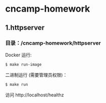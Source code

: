 # cncamp-homework

## 1.httpserver

### 目录：/cncamp-homework/httpserver

Docker 运行:

```bash
$ make run-image
```

二进制运行 (需要管理员权限)：

```bash
$ make run
```

访问 http://localhost/healthz
